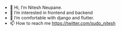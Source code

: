 - 👋 Hi, I’m Nitesh Neupane.
- 👀 I’m interested in frontend and backend
- 🌱 I’m comfortable with django and flutter.
- 📫 How to reach me https://twitter.com/sudo_nitesh
<!--- 💞️ I’m looking to collaborate on ...--->


<!---
npne269/npne269 is a ✨ special ✨ repository because its `README.md` (this file) appears on your GitHub profile.
You can click the Preview link to take a look at your changes.
--->

